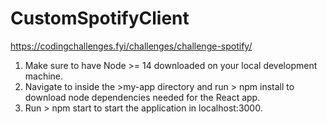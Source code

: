# CustomSpotifyClient

https://codingchallenges.fyi/challenges/challenge-spotify/

1. Make sure to have Node >= 14 downloaded on your local development machine.
2. Navigate to inside the >my-app directory and run > npm install to download node dependencies needed for the React app.
3. Run > npm start to start the application in localhost:3000.
